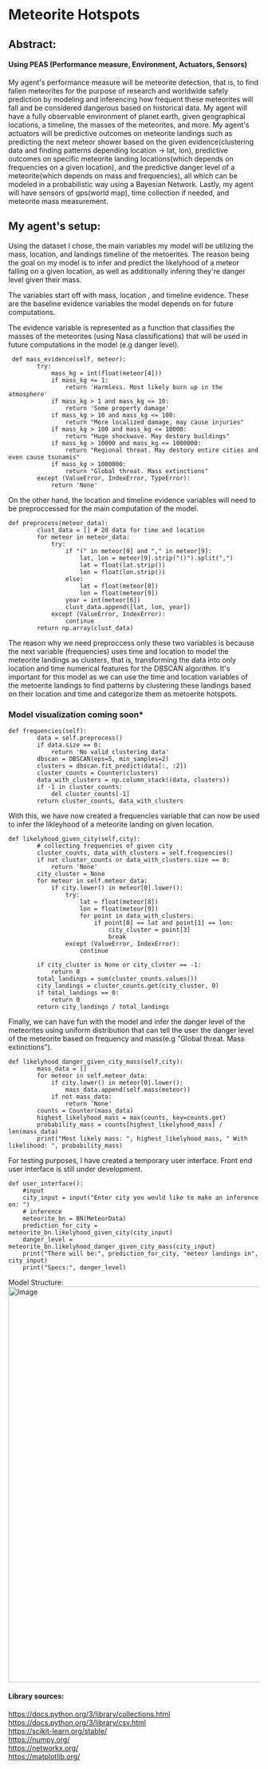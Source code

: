 # Meteorite Hotspots
## Abstract: 
#### Using PEAS (Performance measure, Environment, Actuators, Sensors)
My agent's performance measure will be meteorite detection, that is, to find fallen meteorites for the purpose of research and worldwide safely prediction by modeling and inferencing how frequent these meteorites will fall and be considered dangerous based on historical data. My agent will have a fully observable environment of planet earth, given geographical locations, a timeline, the masses of the meteorites, and more. My agent's actuators will be predictive outcomes on meteorite landings such as predicting the next meteor shower based on the given evidence(clustering data and finding patterns depending location -> lat, lon), predictive outcomes on specific meteorite landing locations(which depends on frequencies on a given location), and the predictive danger level of a meteorite(which depends on mass and frequencies), all which can be modeled in a probabilistic way using a Bayesian Network. Lastly, my agent will have sensors of gps(world map), time collection if needed, and meteorite mass measurement.

## My agent's setup:
Using the dataset I chose, the main variables my model will be utilizing the mass, location, and landings timeline of the metoerites. The reason being the goal on my model is to infer and predict the likelyhood of a meteor falling on a given location, as well as additionally infering they're danger level given their mass. 

The variables start off with mass, location , and timeline evidence. These are the baseline evidence variables the model depends on for future computations.

The evidence variable is represented as a function that classifies the masses of the meteorites (using Nasa classifications) that will be used in future computations in the model (e.g danger level).
```
 def mass_evidence(self, meteor):
        try:
            mass_kg = int(float(meteor[4]))
            if mass_kg <= 1:
                return 'Harmless. Most likely burn up in the atmosphere'
            if mass_kg > 1 and mass_kg <= 10:
                return 'Some property damage'
            if mass_kg > 10 and mass_kg <= 100:
                return "More localized damage, may cause injuries"
            if mass_kg > 100 and mass_kg <= 10000:
                return "Huge shockwave. May destory buildings"
            if mass_kg > 10000 and mass_kg <= 1000000:
                return "Regional threat. May destory entire cities and even cause tsunamis"
            if mass_kg > 1000000:
                return "Global threat. Mass extinctions"
        except (ValueError, IndexError, TypeError):
            return 'None'
```

On the other hand, the location and timeline evidence variables will need to be preproccessed for the main computation of the model.

```
def preprocess(meteor_data):
        clust_data = [] # 2d data for time and location
        for meteor in meteor_data:
            try:
                if "(" in meteor[9] and "," in meteor[9]:
                    lat, lon = meteor[9].strip("()").split(",")
                    lat = float(lat.strip())  
                    lon = float(lon.strip())
                else:
                    lat = float(meteor[8])  
                    lon = float(meteor[9])  
                year = int(meteor[6])  
                clust_data.append([lat, lon, year])
            except (ValueError, IndexError):
                continue 
        return np.array(clust_data)
```
The reason why we need preproccess only these two variables is because the next variable (frequencies) uses time and location to model the meteorite landings as clusters, that is, transforming the data into only location and time numerical features for the DBSCAN algorithm. It's important for this model as we can use the time and location variables of the metoerite landings to find patterns by clustering these landings based on their location and time and categorize them as metoerite hotspots. 

### Model visualization coming soon*

```
def frequencies(self):
        data = self.preprocess()
        if data.size == 0:
            return 'No valid clustering data'
        dbscan = DBSCAN(eps=5, min_samples=2) 
        clusters = dbscan.fit_predict(data[:, :2]) 
        cluster_counts = Counter(clusters)
        data_with_clusters = np.column_stack((data, clusters))
        if -1 in cluster_counts:
            del cluster_counts[-1]
        return cluster_counts, data_with_clusters
```

With this, we have now created a frequencies variable that can now be used to infer the likleyhood of a meteorite landing on given location.
```
def likelyhood_given_city(self,city):
        # collecting frequencies of given city
        cluster_counts, data_with_clusters = self.frequencies()
        if not cluster_counts or data_with_clusters.size == 0:
            return 'None'
        city_cluster = None
        for meteor in self.meteor_data:
            if city.lower() in meteor[0].lower():
                try:
                    lat = float(meteor[8])
                    lon = float(meteor[9])
                    for point in data_with_clusters:
                        if point[0] == lat and point[1] == lon:
                            city_cluster = point[3]
                            break
                except (ValueError, IndexError):
                    continue
    
        if city_cluster is None or city_cluster == -1:
            return 0
        total_landings = sum(cluster_counts.values())
        city_landings = cluster_counts.get(city_cluster, 0)
        if total_landings == 0:
            return 0
        return city_landings / total_landings
```

Finally, we can have fun with the model and infer the danger level of the meteorites using uniform distribution that can tell the user the danger level of the meteorite based on frequency and mass(e.g "Global threat. Mass extinctions"). 

```
def likelyhood_danger_given_city_mass(self,city):
        mass_data = []
        for meteor in self.meteor_data:
            if city.lower() in meteor[0].lower():
                mass_data.append(self.mass(meteor))
            if not mass_data:
                return 'None'
        counts = Counter(mass_data)
        highest_likelyhood_mass = max(counts, key=counts.get)
        probability_mass = counts[highest_likelyhood_mass] / len(mass_data)
        print("Most likely mass: ", highest_likelyhood_mass, " With likelihood: ", probability_mass)
```
For testing purposes, I have created a temporary user interface. Front end user interface is still under development.

```
def user_interface():
    #input
    city_input = input("Enter city you would like to make an inference on: ")
    # inference
    meteorite_bn = BN(MeteorData)
    prediction_for_city = meteorite_bn.likelyhood_given_city(city_input)
    danger_level = meteorite_bn.likelyhood_danger_given_city_mass(city_input)
    print("There will be:", prediction_for_city, "meteor landings in", city_input)
    print("Specs:", danger_level)
```


Model Structure:
<img width="792" alt="Image" src="https://github.com/user-attachments/assets/0440e161-712c-4424-a152-724c9a60ab84" />   
 
#### Library sources:
https://docs.python.org/3/library/collections.html   
https://docs.python.org/3/library/csv.html   
https://scikit-learn.org/stable/   
https://numpy.org/   
https://networkx.org/   
https://matplotlib.org/   
